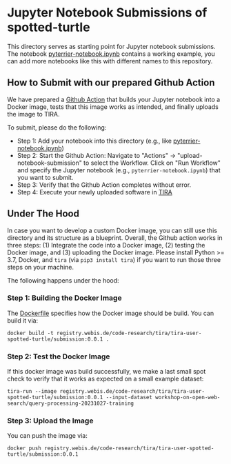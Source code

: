# Jupyter Notebook Submissions of spotted-turtle

This directory serves as starting point for Jupyter notebook submissions.
The notebook [pyterrier-notebook.ipynb](pyterrier-notebook.ipynb) contains a working example, you can add more notebooks like this with different names to this repository.

## How to Submit with our prepared Github Action

We have prepared a [Github Action](../.github/workflows/upload-notebook-submission.yml) that builds your Jupyter notebook into a Docker image, tests that this image works as intended, and finally uploads the image to TIRA.

To submit, please do the following:

- Step 1: Add your notebook into this directory (e.g., like [pyterrier-notebook.ipynb](pyterrier-notebook.ipynb))
- Step 2: Start the Github Action: Navigate to "Actions" -> "upload-notebook-submission" to select the Workflow. Click on "Run Workflow" and specify the Jupyter notebook (e.g., `pyterrier-notebook.ipynb`) that you want to submit.
- Step 3: Verify that the Github Action completes without error.
- Step 4: Execute your newly uploaded software in [TIRA](https://www.tira.io/task-overview/ir-lab-jena-leipzig-wise-2023)


## Under The Hood

In case you want to develop a custom Docker image, you can still use this directory and its structure as a blueprint.
Overall, the Github action works in three steps: (1) Integrate the code into a Docker image, (2) testing the Docker image, and (3) uploading the Docker image.
Please install Python >= 3.7, Docker, and `tira` (via `pip3 install tira`) if you want to run those three steps on your machine.

The following happens under the hood:

### Step 1: Building the Docker Image

The [Dockerfile](Dockerfile) specifies how the Docker image should be build. You can build it via:

```
docker build -t registry.webis.de/code-research/tira/tira-user-spotted-turtle/submission:0.0.1 .
```

### Step 2: Test the Docker Image

If this docker image was build successfully, we make a last small spot check to verify that it works as expected on a small example dataset:

```
tira-run --image registry.webis.de/code-research/tira/tira-user-spotted-turtle/submission:0.0.1 --input-dataset workshop-on-open-web-search/query-processing-20231027-training
```

### Step 3: Upload the Image

You can push the image via:

```
docker push registry.webis.de/code-research/tira/tira-user-spotted-turtle/submission:0.0.1
```

